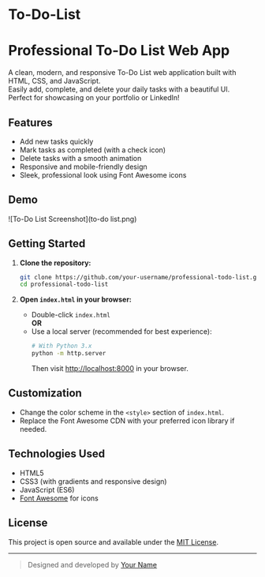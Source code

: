 # To-Do-List

# Professional To-Do List Web App

A clean, modern, and responsive To-Do List web application built with HTML, CSS, and JavaScript.  
Easily add, complete, and delete your daily tasks with a beautiful UI.  
Perfect for showcasing on your portfolio or LinkedIn!

## Features

- Add new tasks quickly
- Mark tasks as completed (with a check icon)
- Delete tasks with a smooth animation
- Responsive and mobile-friendly design
- Sleek, professional look using Font Awesome icons

## Demo

![To-Do List Screenshot](to-do list.png) <!-- Add your screenshot here -->

## Getting Started

1. **Clone the repository:**
   ```sh
   git clone https://github.com/your-username/professional-todo-list.git
   cd professional-todo-list
   ```

2. **Open `index.html` in your browser:**
   - Double-click `index.html`  
   **OR**
   - Use a local server (recommended for best experience):
     ```sh
     # With Python 3.x
     python -m http.server
     ```
     Then visit [http://localhost:8000](http://localhost:8000) in your browser.

## Customization

- Change the color scheme in the `<style>` section of `index.html`.
- Replace the Font Awesome CDN with your preferred icon library if needed.

## Technologies Used

- HTML5
- CSS3 (with gradients and responsive design)
- JavaScript (ES6)
- [Font Awesome](https://fontawesome.com/) for icons

## License

This project is open source and available under the [MIT License](LICENSE).

---

> Designed and developed by [Your Name](https://www.linkedin.com/in/your-profile/)
